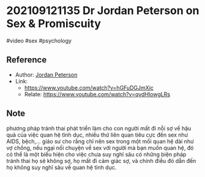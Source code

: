 # 202109121135 Dr Jordan Peterson on Sex & Promiscuity

#video #sex #psychology

## Reference

- Author: [Jordan Peterson](20210912164950.md)
- Link:
	- https://www.youtube.com/watch?v=hGFuDGJmXic
	- Relate: https://www.youtube.com/watch?v=qvdHIowgLRs

## Note

phương pháp tránh thai phát triển làm cho con người mất đi nỗi sợ về hậu quả của việc quan hệ tình dục,
nhiều thứ liên quan tiêu cực đến sex như AIDS, bệch,...
giáo sư cho rằng chỉ nên sex trong một mối quan hệ dài như vợ chồng,
nếu ngại nối chuyện về sex với người mà bạn muốn quan hệ,
đó có thể là một biểu hiện cho việc chưa suy nghĩ sâu
có những biện pháp tránh thai họ sẽ không sợ,
họ mất đi cảm giác sợ, và chính điều đó dẫn đến họ không suy nghĩ sâu về quan hệ tình dục.
